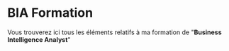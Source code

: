 # BIA Formation
Vous trouverez ici tous les éléments relatifs à ma formation de "**Business Intelligence Analyst**"
